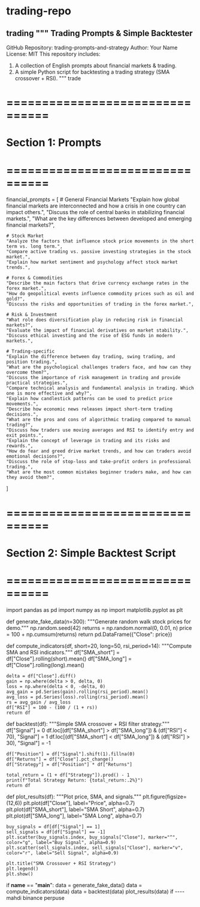 # trading-repo
trading
"""
Trading Prompts & Simple Backtester
-----------------------------------

GitHub Repository: trading-prompts-and-strategy
Author: Your Name
License: MIT
This repository includes:
1. A collection of English prompts about financial markets & trading.
2. A simple Python script for backtesting a trading strategy (SMA crossover + RSI).
"""
trade
# ================================
# Section 1: Prompts
# ================================

financial_prompts = [
    # General Financial Markets
    "Explain how global financial markets are interconnected and how a crisis in one country can impact others.",
    "Discuss the role of central banks in stabilizing financial markets.",
    "What are the key differences between developed and emerging financial markets?",

    # Stock Market
    "Analyze the factors that influence stock price movements in the short term vs. long term.",
    "Compare active trading vs. passive investing strategies in the stock market.",
    "Explain how market sentiment and psychology affect stock market trends.",

    # Forex & Commodities
    "Describe the main factors that drive currency exchange rates in the forex market.",
    "How do geopolitical events influence commodity prices such as oil and gold?",
    "Discuss the risks and opportunities of trading in the forex market.",

    # Risk & Investment
    "What role does diversification play in reducing risk in financial markets?",
    "Evaluate the impact of financial derivatives on market stability.",
    "Discuss ethical investing and the rise of ESG funds in modern markets.",

    # Trading-specific
    "Explain the difference between day trading, swing trading, and position trading.",
    "What are the psychological challenges traders face, and how can they overcome them?",
    "Discuss the importance of risk management in trading and provide practical strategies.",
    "Compare technical analysis and fundamental analysis in trading. Which one is more effective and why?",
    "Explain how candlestick patterns can be used to predict price movements.",
    "Describe how economic news releases impact short-term trading decisions.",
    "What are the pros and cons of algorithmic trading compared to manual trading?",
    "Discuss how traders use moving averages and RSI to identify entry and exit points.",
    "Explain the concept of leverage in trading and its risks and rewards.",
    "How do fear and greed drive market trends, and how can traders avoid emotional decisions?",
    "Discuss the role of stop-loss and take-profit orders in professional trading.",
    "What are the most common mistakes beginner traders make, and how can they avoid them?",
]

# ================================
# Section 2: Simple Backtest Script
# ================================

import pandas as pd
import numpy as np
import matplotlib.pyplot as plt

def generate_fake_data(n=300):
    """Generate random walk stock prices for demo."""
    np.random.seed(42)
    returns = np.random.normal(0, 0.01, n)
    price = 100 + np.cumsum(returns)
    return pd.DataFrame({"Close": price})

def compute_indicators(df, short=20, long=50, rsi_period=14):
    """Compute SMA and RSI indicators."""
    df["SMA_short"] = df["Close"].rolling(short).mean()
    df["SMA_long"] = df["Close"].rolling(long).mean()

    delta = df["Close"].diff()
    gain = np.where(delta > 0, delta, 0)
    loss = np.where(delta < 0, -delta, 0)
    avg_gain = pd.Series(gain).rolling(rsi_period).mean()
    avg_loss = pd.Series(loss).rolling(rsi_period).mean()
    rs = avg_gain / avg_loss
    df["RSI"] = 100 - (100 / (1 + rs))
    return df

def backtest(df):
    """Simple SMA crossover + RSI filter strategy."""
    df["Signal"] = 0
    df.loc[(df["SMA_short"] > df["SMA_long"]) & (df["RSI"] < 70), "Signal"] = 1
    df.loc[(df["SMA_short"] < df["SMA_long"]) & (df["RSI"] > 30), "Signal"] = -1

    df["Position"] = df["Signal"].shift(1).fillna(0)
    df["Returns"] = df["Close"].pct_change()
    df["Strategy"] = df["Position"] * df["Returns"]

    total_return = (1 + df["Strategy"]).prod() - 1
    print(f"Total Strategy Return: {total_return:.2%}")
    return df

def plot_results(df):
    """Plot price, SMA, and signals."""
    plt.figure(figsize=(12,6))
    plt.plot(df["Close"], label="Price", alpha=0.7)
    plt.plot(df["SMA_short"], label="SMA Short", alpha=0.7)
    plt.plot(df["SMA_long"], label="SMA Long", alpha=0.7)

    buy_signals = df[df["Signal"] == 1]
    sell_signals = df[df["Signal"] == -1]
    plt.scatter(buy_signals.index, buy_signals["Close"], marker="^", color="g", label="Buy Signal", alpha=0.9)
    plt.scatter(sell_signals.index, sell_signals["Close"], marker="v", color="r", label="Sell Signal", alpha=0.9)

    plt.title("SMA Crossover + RSI Strategy")
    plt.legend()
    plt.show()

if __name__ == "__main__":
    data = generate_fake_data()
    data = compute_indicators(data)
    data = backtest(data)
    plot_results(data)
if ---- mahdi
binance
perpuse
